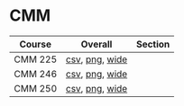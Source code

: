 # CMM

| Course | Overall | Section |
| ------ | ------- | ------- |
| CMM 225 | [csv](https://github.com/UCSD-Historical-Enrollment-Data/2025Spring/blob/main/overall/CMM%20225.csv), [png](https://raw.githubusercontent.com/UCSD-Historical-Enrollment-Data/2025Spring/main/plot_overall/CMM%20225.png), [wide](https://raw.githubusercontent.com/UCSD-Historical-Enrollment-Data/2025Spring/main/plot_overall_wide/CMM%20225.png) |  |
| CMM 246 | [csv](https://github.com/UCSD-Historical-Enrollment-Data/2025Spring/blob/main/overall/CMM%20246.csv), [png](https://raw.githubusercontent.com/UCSD-Historical-Enrollment-Data/2025Spring/main/plot_overall/CMM%20246.png), [wide](https://raw.githubusercontent.com/UCSD-Historical-Enrollment-Data/2025Spring/main/plot_overall_wide/CMM%20246.png) |  |
| CMM 250 | [csv](https://github.com/UCSD-Historical-Enrollment-Data/2025Spring/blob/main/overall/CMM%20250.csv), [png](https://raw.githubusercontent.com/UCSD-Historical-Enrollment-Data/2025Spring/main/plot_overall/CMM%20250.png), [wide](https://raw.githubusercontent.com/UCSD-Historical-Enrollment-Data/2025Spring/main/plot_overall_wide/CMM%20250.png) |  |
